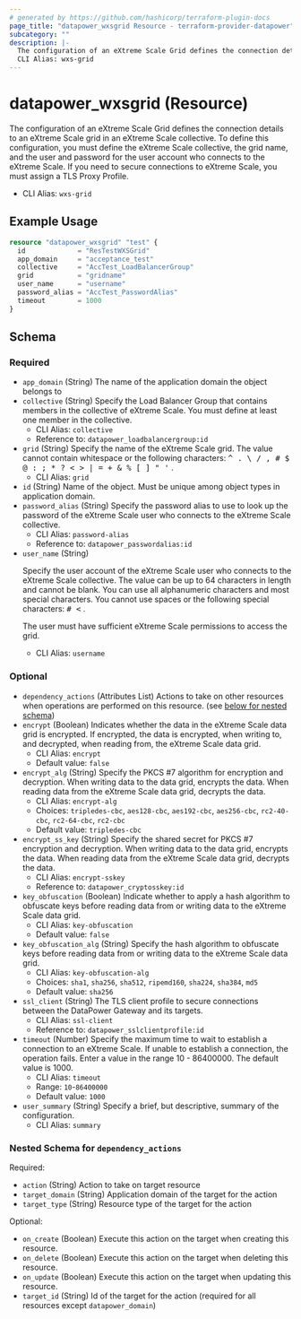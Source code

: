 ```yaml
---
# generated by https://github.com/hashicorp/terraform-plugin-docs
page_title: "datapower_wxsgrid Resource - terraform-provider-datapower"
subcategory: ""
description: |-
  The configuration of an eXtreme Scale Grid defines the connection details to an eXtreme Scale grid in an eXtreme Scale collective. To define this configuration, you must define the eXtreme Scale collective, the grid name, and the user and password for the user account who connects to the eXtreme Scale. If you need to secure connections to eXtreme Scale, you must assign a TLS Proxy Profile.
  CLI Alias: wxs-grid
---
```


# datapower_wxsgrid (Resource)

The configuration of an eXtreme Scale Grid defines the connection details to an eXtreme Scale grid in an eXtreme Scale collective. To define this configuration, you must define the eXtreme Scale collective, the grid name, and the user and password for the user account who connects to the eXtreme Scale. If you need to secure connections to eXtreme Scale, you must assign a TLS Proxy Profile.
  - CLI Alias: `wxs-grid`

## Example Usage

```terraform
resource "datapower_wxsgrid" "test" {
  id             = "ResTestWXSGrid"
  app_domain     = "acceptance_test"
  collective     = "AccTest_LoadBalancerGroup"
  grid           = "gridname"
  user_name      = "username"
  password_alias = "AccTest_PasswordAlias"
  timeout        = 1000
}
```

<!-- schema generated by tfplugindocs -->
## Schema

### Required

- `app_domain` (String) The name of the application domain the object belongs to
- `collective` (String) Specify the Load Balancer Group that contains members in the collective of eXtreme Scale. You must define at least one member in the collective.
  - CLI Alias: `collective`
  - Reference to: `datapower_loadbalancergroup:id`
- `grid` (String) Specify the name of the eXtreme Scale grid. The value cannot contain whitespace or the following characters: <tt>^ . \ / , # $ @ : ; * ? &lt; > | = + &amp; % [ ] " '</tt> .
  - CLI Alias: `grid`
- `id` (String) Name of the object. Must be unique among object types in application domain.
- `password_alias` (String) Specify the password alias to use to look up the password of the eXtreme Scale user who connects to the eXtreme Scale collective.
  - CLI Alias: `password-alias`
  - Reference to: `datapower_passwordalias:id`
- `user_name` (String) <p>Specify the user account of the eXtreme Scale user who connects to the eXtreme Scale collective. The value can be up to 64 characters in length and cannot be blank. You can use all alphanumeric characters and most special characters. You cannot use spaces or the following special characters: <tt># &lt;</tt> .</p><p>The user must have sufficient eXtreme Scale permissions to access the grid.</p>
  - CLI Alias: `username`

### Optional

- `dependency_actions` (Attributes List) Actions to take on other resources when operations are performed on this resource. (see [below for nested schema](#nestedatt--dependency_actions))
- `encrypt` (Boolean) Indicates whether the data in the eXtreme Scale data grid is encrypted. If encrypted, the data is encrypted, when writing to, and decrypted, when reading from, the eXtreme Scale data grid.
  - CLI Alias: `encrypt`
  - Default value: `false`
- `encrypt_alg` (String) Specify the PKCS #7 algorithm for encryption and decryption. When writing data to the data grid, encrypts the data. When reading data from the eXtreme Scale data grid, decrypts the data.
  - CLI Alias: `encrypt-alg`
  - Choices: `tripledes-cbc`, `aes128-cbc`, `aes192-cbc`, `aes256-cbc`, `rc2-40-cbc`, `rc2-64-cbc`, `rc2-cbc`
  - Default value: `tripledes-cbc`
- `encrypt_ss_key` (String) Specify the shared secret for PKCS #7 encryption and decryption. When writing data to the data grid, encrypts the data. When reading data from the eXtreme Scale data grid, decrypts the data.
  - CLI Alias: `encrypt-sskey`
  - Reference to: `datapower_cryptosskey:id`
- `key_obfuscation` (Boolean) Indicate whether to apply a hash algorithm to obfuscate keys before reading data from or writing data to the eXtreme Scale data grid.
  - CLI Alias: `key-obfuscation`
  - Default value: `false`
- `key_obfuscation_alg` (String) Specify the hash algorithm to obfuscate keys before reading data from or writing data to the eXtreme Scale data grid.
  - CLI Alias: `key-obfuscation-alg`
  - Choices: `sha1`, `sha256`, `sha512`, `ripemd160`, `sha224`, `sha384`, `md5`
  - Default value: `sha256`
- `ssl_client` (String) The TLS client profile to secure connections between the DataPower Gateway and its targets.
  - CLI Alias: `ssl-client`
  - Reference to: `datapower_sslclientprofile:id`
- `timeout` (Number) Specify the maximum time to wait to establish a connection to an eXtreme Scale. If unable to establish a connection, the operation fails. Enter a value in the range 10 - 86400000. The default value is 1000.
  - CLI Alias: `timeout`
  - Range: `10`-`86400000`
  - Default value: `1000`
- `user_summary` (String) Specify a brief, but descriptive, summary of the configuration.
  - CLI Alias: `summary`

<a id="nestedatt--dependency_actions"></a>
### Nested Schema for `dependency_actions`

Required:

- `action` (String) Action to take on target resource
- `target_domain` (String) Application domain of the target for the action
- `target_type` (String) Resource type of the target for the action

Optional:

- `on_create` (Boolean) Execute this action on the target when creating this resource.
- `on_delete` (Boolean) Execute this action on the target when deleting this resource.
- `on_update` (Boolean) Execute this action on the target when updating this resource.
- `target_id` (String) Id of the target for the action (required for all resources except `datapower_domain`)
